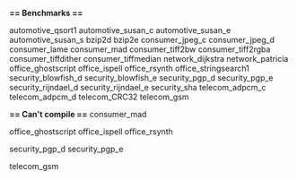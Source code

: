 **== Benchmarks ==**

automotive_qsort1
automotive_susan_c
automotive_susan_e
automotive_susan_s
bzip2d
bzip2e
consumer_jpeg_c
consumer_jpeg_d
consumer_lame
consumer_mad
consumer_tiff2bw
consumer_tiff2rgba
consumer_tiffdither
consumer_tiffmedian
network_dijkstra
network_patricia
office_ghostscript
office_ispell
office_rsynth
office_stringsearch1
security_blowfish_d
security_blowfish_e
security_pgp_d
security_pgp_e
security_rijndael_d
security_rijndael_e
security_sha
telecom_adpcm_c
telecom_adpcm_d
telecom_CRC32
telecom_gsm


**== Can't compile ==**
consumer_mad

office_ghostscript
office_ispell
office_rsynth

security_pgp_d
security_pgp_e

telecom_gsm